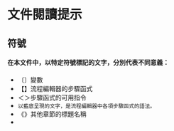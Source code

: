 # 文件閱讀提示

## 符號

#### 在本文件中，以特定符號標記的文字，分別代表不同意義：

* 〔〕變數
* 【】流程編輯器的步驟函式
* ＜＞步驟函式的可用指令
* `以藍底呈現的文字，是流程編輯器中各項步驟函式的語法。`
* 《》其他章節的標題名稱
* 



